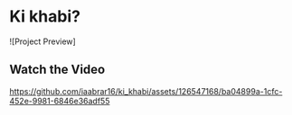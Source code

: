 # Ki khabi?

![Project Preview]


## Watch the Video

https://github.com/iaabrar16/ki_khabi/assets/126547168/ba04899a-1cfc-452e-9981-6846e36adf55
